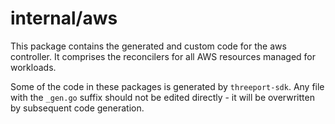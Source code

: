 # internal/aws

This package contains the generated and custom code for the aws controller.  It
comprises the reconcilers for all AWS resources managed for workloads.

Some of the code in these packages is generated by `threeport-sdk`.  Any
file with the `_gen.go` suffix should not be edited directly - it will be
overwritten by subsequent code generation.

